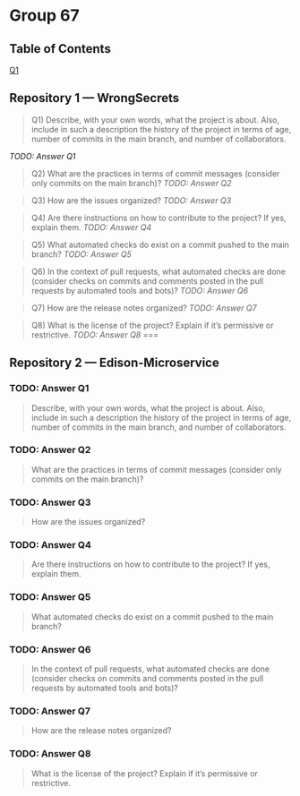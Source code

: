 # Group 67

## Table of Contents
[Q1](../#Q1)
## Repository 1 — WrongSecrets
> Q1) Describe, with your own words, what the project is about. Also, include in such a description the history of the project in terms of age, number of commits in the main branch, and number of collaborators.

*TODO: Answer Q1*

> Q2) What are the practices in terms of commit messages (consider only commits on the main branch)?
*TODO: Answer  Q2*

> Q3) How are the issues organized?
*TODO: Answer Q3*

> Q4) Are there instructions on how to contribute to the project? If yes, explain them.
*TODO: Answer Q4*

> Q5) What automated checks do exist on a commit pushed to the main branch?
*TODO: Answer Q5*

> Q6) In the context of pull requests, what automated checks are done (consider checks on commits and comments posted in the pull requests by automated tools and bots)?
*TODO: Answer Q6*

> Q7) How are the release notes organized?
*TODO: Answer Q7*

> Q8) What is the license of the project? Explain if it’s permissive or restrictive.
*TODO: Answer Q8*
=== 
## Repository 2 — Edison-Microservice
### TODO: Answer Q1
> Describe, with your own words, what the project is about. Also, include in such a description the history of the project in terms of age, number of commits in the main branch, and number of collaborators.

### TODO: Answer Q2
> What are the practices in terms of commit messages (consider only commits on the main branch)?

### TODO: Answer Q3
> How are the issues organized?

### TODO: Answer Q4
> Are there instructions on how to contribute to the project? If yes, explain them.

### TODO: Answer Q5
> What automated checks do exist on a commit pushed to the main branch?

### TODO: Answer Q6
> In the context of pull requests, what automated checks are done (consider checks on commits and comments posted in the pull requests by automated tools and bots)?

### TODO: Answer Q7
> How are the release notes organized?

### TODO: Answer Q8
> What is the license of the project? Explain if it’s permissive or restrictive.